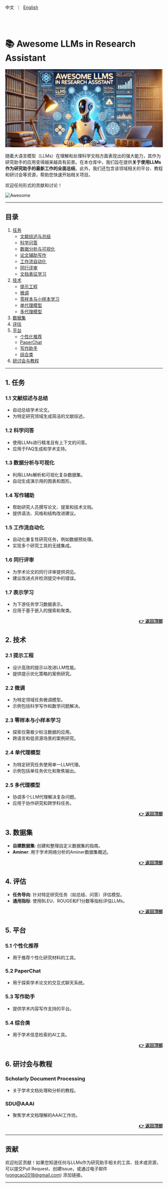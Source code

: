 <p align="left">
    中文</a>&nbsp ｜ &nbsp<a href="README.md">English</a>&nbsp 
</p>
<br><br>

# 📚 Awesome LLMs in Research Assistant

![](./img/logo.png)

随着大语言模型（LLMs）在理解和处理科学文档方面表现出的强大能力，其作为研究助手的应用变得越来越具有前景。在本仓库中，我们旨在提供**关于使用LLMs作为研究助手的最新工作的全面总结**。此外，我们还包含该领域相关的平台、教程和研讨会等资源，帮助您快速开始相关项目。

欢迎任何形式的贡献和讨论！

![Awesome](https://img.shields.io/badge/Awesome-LLMs%20in%20Research%20Assistant-blue) 

---

## 目录

1. [任务](#1-任务)
   - [文献综述与总结](#11-文献综述与总结)   
   - [科学问答](#12-科学问答)   
   - [数据分析与可视化](#13-数据分析与可视化)  
   - [论文辅助写作](#14-写作辅助)   
   - [工作流自动化](#15-工作流自动化) 
   - [同行评审](#16-同行评审)
   - [文档表征学习](#17-表示学习)
2. [技术](#2-技术)
   - [提示工程](#21-提示工程)   
   - [微调](#22-微调)   
   - [零样本与小样本学习](#23-零样本与小样本学习)  
   - [单代理模型](#24-单代理模型)   
   - [多代理模型](#25-多代理模型)  
3. [数据集](#3-数据集)  
4. [评估](#4-评估)  
5. [平台](#5-平台)  
   - [个性化推荐](#51-个性化推荐)  
   - [PaperChat](#52-paperchat)    
   - [写作助手](#53-写作助手)   
   - [综合类](#54-综合类)
6. [研讨会与教程](#6-工作坊与教程)  

---

## 1. 任务

### 1.1 文献综述与总结
- 自动总结学术论文。
- 为特定研究领域生成简洁的文献综述。

### 1.2 科学问答
- 使用LLMs进行精准且有上下文的问答。
- 应用于FAQ生成和学术支持。

### 1.3 数据分析与可视化
- 利用LLMs解析和可视化复杂数据集。
- 自动生成演示用的图表和图形。

### 1.4 写作辅助
- 帮助研究人员撰写论文、提案和技术文档。
- 提供语法、风格和结构改进建议。

### 1.5 工作流自动化
- 自动化重复性研究任务，例如数据预处理。
- 实现多个研究工具的无缝集成。

### 1.6 同行评审
- 为学术论文的同行评审提供洞见。
- 建议改进点并检测提交中的错误。

### 1.7 表示学习
- 为下游任务学习数据表示。
- 应用于基于嵌入的搜索和聚类。

<div align="right">
    <b><a href="#目录">👉 返回顶部</a></b>
</div>

## 2. 技术

### 2.1 提示工程
- 设计高效的提示以改进LLM性能。
- 提供提示优化策略的案例研究。

### 2.2 微调
- 为特定领域任务微调模型。
- 示例包括科学写作和数学问题解决。

### 2.3 零样本与小样本学习
- 探索仅需极少标注数据的应用。
- 跨语言和低资源场景的案例研究。

### 2.4 单代理模型
- 为特定研究任务使用单一LLM代理。
- 示例包括单任务优化和聚焦输出。

### 2.5 多代理模型
- 协调多个LLM代理解决复杂问题。
- 应用于协作研究和跨学科任务。

<div align="right">
    <b><a href="#目录">👉 返回顶部</a></b>
</div>

## 3. 数据集

- **自建数据集**: 创建和整理自定义数据集的指南。
- **Aminer**: 用于学术网络分析的Aminer数据集概述。

<div align="right">
    <b><a href="#目录">👉 返回顶部</a></b>
</div>

## 4. 评估

- **任务导向**: 针对特定研究任务（如总结、问答）评估模型。
- **通用指标**: 使用BLEU、ROUGE和F1分数等指标评估LLMs。

<div align="right">
    <b><a href="#目录">👉 返回顶部</a></b>
</div>

## 5. 平台

### 5.1 个性化推荐
- 用于推荐个性化研究材料的工具。

### 5.2 PaperChat
- 用于探索学术论文的交互式聊天系统。

### 5.3 写作助手
- 提供学术内容写作支持的平台。

### 5.4 综合类
- 用于学术信息检索的AI工具。

<div align="right">
    <b><a href="#目录">👉 返回顶部</a></b>
</div>

## 6. 研讨会与教程

### Scholarly Document Processing
- 关于学术文档处理和分析的教程。

### SDU@AAAI
- 聚焦学术文档理解的AAAI工作坊。

<div align="right">
    <b><a href="#目录">👉 返回顶部</a></b>
</div>

---

## 贡献

欢迎社区贡献！如果您知道任何与LLMs作为研究助手相关的工具、技术或资源，可以提交Pull Request、创建Issue，或通过电子邮件 (yongcao2018@gmail.com) 添加链接。

---